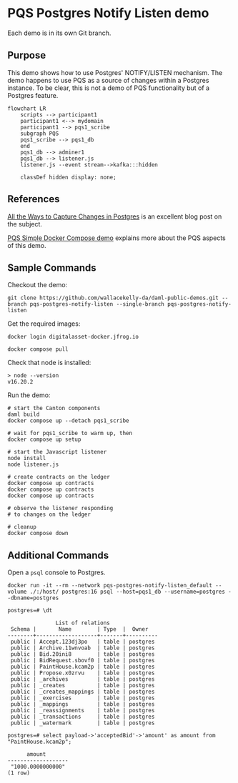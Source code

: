 # PQS Postgres Notify Listen demo

Each demo is in its own Git branch.

## Purpose

This demo shows how to use Postgres' NOTIFY/LISTEN mechanism.
The demo happens to use PQS as a source of changes
within a Postgres instance.
To be clear, this is not a demo of PQS functionality but
of a Postgres feature.


```mermaid
flowchart LR
    scripts --> participant1
    participant1 <--> mydomain
    participant1 --> pqs1_scribe
    subgraph PQS
    pqs1_scribe --> pqs1_db
    end
    pqs1_db --> adminer1
    pqs1_db --> listener.js
    listener.js --event stream-->kafka:::hidden

    classDef hidden display: none;
```

## References

[All the Ways to Capture Changes in Postgres](https://blog.sequin.io/all-the-ways-to-capture-changes-in-postgres/) is an excellent blog post on the subject.

[PQS Simple Docker Compose demo](https://github.com/wallacekelly-da/daml-public-demos/tree/pqs-simple-docker-compose) explains more about the PQS aspects of this demo.

## Sample Commands

Checkout the demo:

```
git clone https://github.com/wallacekelly-da/daml-public-demos.git --branch pqs-postgres-notify-listen --single-branch pqs-postgres-notify-listen
```

Get the required images:

```
docker login digitalasset-docker.jfrog.io

docker compose pull
```

Check that node is installed:

```
> node --version
v16.20.2
```

Run the demo:

```
# start the Canton components
daml build
docker compose up --detach pqs1_scribe

# wait for pqs1_scribe to warm up, then
docker compose up setup

# start the Javascript listener
node install
node listener.js

# create contracts on the ledger
docker compose up contracts
docker compose up contracts
docker compose up contracts

# observe the listener responding
# to changes on the ledger

# cleanup
docker compose down
```

## Additional Commands

Open a `psql` console to Postgres.

```
docker run -it --rm --network pqs-postgres-notify-listen_default --volume ./:/host/ postgres:16 psql --host=pqs1_db --username=postgres --dbname=postgres
```

```
postgres=# \dt

               List of relations
 Schema |       Name        | Type  |  Owner
--------+-------------------+-------+----------
 public | Accept.123dj3po   | table | postgres
 public | Archive.11wnvoab  | table | postgres
 public | Bid.20ini8        | table | postgres
 public | BidRequest.sbovf0 | table | postgres
 public | PaintHouse.kcam2p | table | postgres
 public | Propose.x0zrvu    | table | postgres
 public | _archives         | table | postgres
 public | _creates          | table | postgres
 public | _creates_mappings | table | postgres
 public | _exercises        | table | postgres
 public | _mappings         | table | postgres
 public | _reassignments    | table | postgres
 public | _transactions     | table | postgres
 public | _watermark        | table | postgres
```

```
postgres=# select payload->'acceptedBid'->'amount' as amount from "PaintHouse.kcam2p";

      amount
-------------------
 "1000.0000000000"
(1 row)
```
